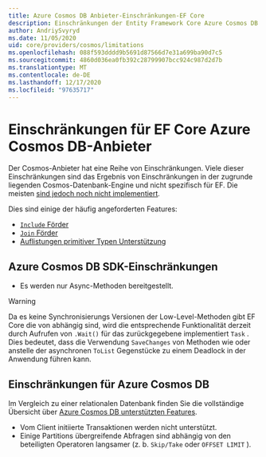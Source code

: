 ```yaml
---
title: Azure Cosmos DB Anbieter-Einschränkungen-EF Core
description: Einschränkungen der Entity Framework Core Azure Cosmos DB Anbieter im Vergleich zu anderen Anbietern
author: AndriySvyryd
ms.date: 11/05/2020
uid: core/providers/cosmos/limitations
ms.openlocfilehash: 088f593dddd9b5691d87566d7e31a699ba90d7c5
ms.sourcegitcommit: 4860d036ea0fb392c28799907bcc924c987d2d7b
ms.translationtype: MT
ms.contentlocale: de-DE
ms.lasthandoff: 12/17/2020
ms.locfileid: "97635717"
---
```

# <a name="ef-core-azure-cosmos-db-provider-limitations"></a>Einschränkungen für EF Core Azure Cosmos DB-Anbieter

Der Cosmos-Anbieter hat eine Reihe von Einschränkungen. Viele dieser Einschränkungen sind das Ergebnis von Einschränkungen in der zugrunde liegenden Cosmos-Datenbank-Engine und nicht spezifisch für EF. Die meisten [sind jedoch noch nicht implementiert](https://github.com/dotnet/efcore/issues?page=1&q=is%3Aissue+is%3Aopen+Cosmos+in%3Atitle+label%3Atype-enhancement+sort%3Areactions-%2B1-desc).

Dies sind einige der häufig angeforderten Features:

- [`Include` Förder](https://github.com/dotnet/efcore/issues/16920)
- [`Join` Förder](https://github.com/dotnet/efcore/issues/17314)
- [Auflistungen primitiver Typen Unterstützung](https://github.com/dotnet/efcore/issues/14762)

## <a name="azure-cosmos-db-sdk-limitations"></a>Azure Cosmos DB SDK-Einschränkungen

- Es werden nur Async-Methoden bereitgestellt.

> [!WARNING]
> Da es keine Synchronisierungs Versionen der Low-Level-Methoden gibt EF Core die von abhängig sind, wird die entsprechende Funktionalität derzeit durch Aufrufen von `.Wait()` für das zurückgegebene implementiert `Task` . Dies bedeutet, dass die Verwendung `SaveChanges` von Methoden wie oder anstelle der asynchronen `ToList` Gegenstücke zu einem Deadlock in der Anwendung führen kann.

## <a name="azure-cosmos-db-limitations"></a>Einschränkungen für Azure Cosmos DB

Im Vergleich zu einer relationalen Datenbank finden Sie die vollständige Übersicht über [Azure Cosmos DB unterstützten Features](/azure/cosmos-db/modeling-data).

- Vom Client initiierte Transaktionen werden nicht unterstützt.
- Einige Partitions übergreifende Abfragen sind abhängig von den beteiligten Operatoren langsamer (z. b. `Skip/Take` oder `OFFSET LIMIT` ).
